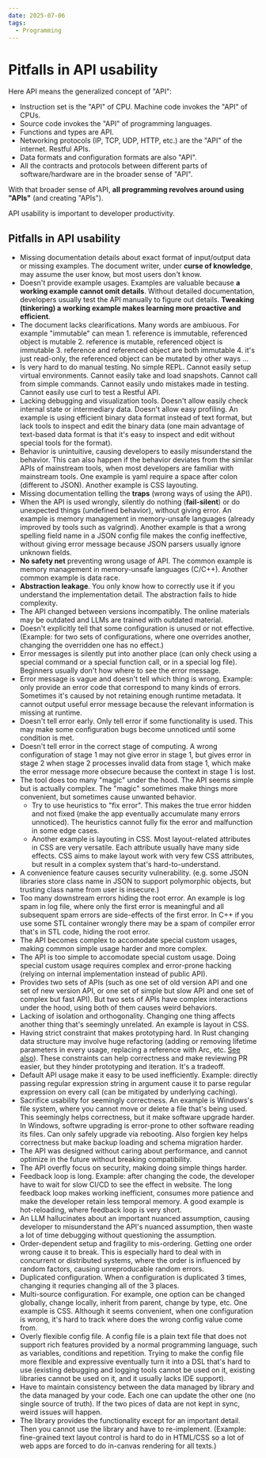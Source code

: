 ```yaml
---
date: 2025-07-06
tags:
  - Programming
---
```


# Pitfalls in API usability

<!-- truncate -->

Here API means the generalized concept of "API":

- Instruction set is the "API" of CPU. Machine code invokes the "API" of CPUs.
- Source code invokes the "API" of programming languages.
- Functions and types are API.
- Networking protocols (IP, TCP, UDP, HTTP, etc.) are the "API" of the internet. Restful APIs.
- Data formats and configuration formats are also "API".
- All the contracts and protocols between different parts of software/hardware are in the broader sense of "API".

With that broader sense of API, **all programming revolves around using "APIs"** (and creating "APIs"). 

API usability is important to developer productivity.

## Pitfalls in API usability

- Missing documentation details about exact format of input/output data or missing examples. The document writer, under **curse of knowledge**, may assume the user know, but most users don't know.
- Doesn't provide example usages. Examples are valuable because **a working example cannot omit details**. Without detailed documentation, developers usually test the API manually to figure out details. **Tweaking (tinkering) a working example makes learning more proactive and efficient**.
- The document lacks clearifications. Many words are ambiuous. For example "immutable" can mean 1. reference is immutable, referenced object is mutable 2. reference is mutable, referenced object is immutable 3. reference and referenced object are both immutable 4. it's just read-only, the referenced object can be mutated by other ways ...
- Is very hard to do manual testing. No simple REPL. Cannot easily setup virtual environments. Cannot easily take and load snapshots. Cannot call from simple commands. Cannot easily undo mistakes made in testing. Cannot easily use curl to test a Restful API.
- Lacking debugging and visualization tools. Doesn't allow easily check internal state or intermediary data. Doesn't allow easy profiling. 
  An example is using efficient binary data format instead of text format, but lack tools to inspect and edit the binary data (one main advantage of text-based data format is that it's easy to inspect and edit without special tools for the format).
- Behavior is unintuitive, causing developers to easily misunderstand the behavior. This can also happen if the behavior deviates from the similar APIs of mainstream tools, when most developers are familiar with mainstream tools. One example is yaml require a space after colon (different to JSON). Another example is CSS layouting.
- Missing documentation telling the **traps** (wrong ways of using the API).
- When the API is used wrongly, silently do nothing (**fail-silent**) or do unexpected things (undefined behavior), without giving error. An example is memory management in memory-unsafe languages (already improved by tools such as valgrind). Another example is that a wrong spelling field name in a JSON config file makes the config ineffective, without giving error message because JSON parsers usually ignore unknown fields.
- **No safety net** preventing wrong usage of API. The common example is memory management in memory-unsafe languages (C/C++). Another common example is data race.
- **Abstraction leakage**. You only know how to correctly use it if you understand the implementation detail. The abstraction fails to hide complexity.
- The API changed between versions incompatibly. The online materials may be outdated and LLMs are trained with outdated material.
- Doesn't explicitly tell that some configuration is unused or not effective. (Example: for two sets of configurations, where one overrides another, changing the overridden one has no effect.)
- Error messages is silently put into another place (can only check using a special command or a special function call, or in a special log file). Beginners usually don't how where to see the error message.
- Error message is vague and doesn't tell which thing is wrong. Example: only provide an error code that correspond to many kinds of errors. 
  Sometimes it's caused by not retaining enough runtime metadata. It cannot output useful error message because the relevant information is missing at runtime.
- Doesn't tell error early. Only tell error if some functionality is used. This may make some configuration bugs become unnoticed until some condition is met. 
- Doesn't tell error in the correct stage of computing. A wrong configuration of stage 1 may not give error in stage 1, but gives error in stage 2 when stage 2 processes invalid data from stage 1, which make the error message more obsecure because the context in stage 1 is lost.
- The tool does too many "magic" under the hood. The API seems simple but is actually complex. The "magic" sometimes make things more convenient, but sometimes cause unwanted behavior.
  - Try to use heuristics to "fix error". This makes the true error hidden and not fixed (make the app eventually accumulate many errors unnoticed). The heuristics cannot fully fix the error and malfunction in some edge cases.
  - Another example is layouting in CSS. Most layout-related attributes in CSS are very versatile. Each attribute usually have many side effects. CSS aims to make layout work with very few CSS attributes, but result in a complex system that's hard-to-understand.
- A convenience feature causes security vulnerability. (e.g. some JSON libraries store class name in JSON to support polymorphic objects, but trusting class name from user is insecure.)
- Too many downstream errors hiding the root error. 
  An example is log spam in log file, where only the first error is meaningful and all subsequent spam errors are side-effects of the first error. 
  In C++ if you use some STL container wrongly there may be a spam of compiler error that's in STL code, hiding the root error.
- The API becomes complex to accomodate special custom usages, making common simple usage harder and more complex.
- The API is too simple to accomodate special custom usage. Doing special custom usage requires complex and error-prone hacking (relying on internal implementation instead of public API).
- Provides two sets of APIs (such as one set of old version API and one set of new version API, or one set of simple but slow API and one set of complex but fast API). But two sets of APIs have complex interactions under the hood, using both of them causes weird behaviors.
- Lacking of isolation and orthogonality. Changing one thing affects another thing that's seemingly unrelated. An example is layout in CSS.
- Having strict constraint that makes prototyping hard. In Rust changing data structure may involve huge refactoring (adding or removing lifetime parameters in every usage, replacing a reference with Arc, etc. [See also](https://loglog.games/blog/leaving-rust-gamedev/)). These constraints can help correctness and make reviewing PR easier, but they hinder prototyping and iteration. It's a tradeoff.
- Default API usage make it easy to be used inefficiently. Example: directly passing regular expression string in argument cause it to parse regular expression on every call (can be mitigated by underlying caching).
- Sacrifice usability for seemingly correctness. An example is Windows's file system, where you cannot move or delete a file that's being used. This seemingly helps correctness, but it make software upgrade harder. In Windows, softwre upgrading is error-prone to other software reading its files. Can only safely upgrade via rebooting. Also forgien key helps correctness but make backup loading and schema migration harder.
- The API was designed without caring about performance, and cannot optimize in the future without breaking compatibility. 
- The API overfly focus on security, making doing simple things harder.
- Feedback loop is long. Example: after changing the code, the developer have to wait for slow CI/CD to see the effect in website. The long feedback loop makes working inefficient, consumes more patience and make the developer retain less temporal memory. A good example is hot-reloading, where feedback loop is very short. 
- An LLM hallucinates about an important nuanced assumption, causing developer to misunderstand the API's nuanced assumption, then waste a lot of time debugging without questioning the assumption.
- Order-dependent setup and fragility to mis-ordering. Getting one order wrong cause it to break. This is especially hard to deal with in concurrent or distributed systems, where the order is influenced by random factors, causing unreproducable random errors. 
- Duplicated configuration. When a configuration is duplicated 3 times, changing it requries changing all of the 3 places.
- Multi-source configuration. For example, one option can be changed globally, change locally, inherit from parent, change by type, etc. One example is CSS. Although it seems convenient, when one configuration is wrong, it's hard to track where does the wrong config value come from.
- Overly flexible config file. A config file is a plain text file that does not support rich features provided by a normal programming language, such as variables, conditions and repetition. Trying to make the config file more flexible and expressive eventually turn it into a DSL that's hard to use (existing debugging and logging tools cannot be used on it, existing libraries cannot be used on it, and it usually lacks IDE support).
- Have to maintain consistency between the data managed by library and the data managed by your code. Each one can update the other one (no single source of truth). If the two pices of data are not kept in sync, weird issues will happen.
- The library provides the functionality except for an important detail. Then you cannot use the library and have to re-implement. (Example: fine-grained text layout control is hard to do in HTML/CSS so a lot of web apps are forced to do in-canvas rendering for all texts.)


